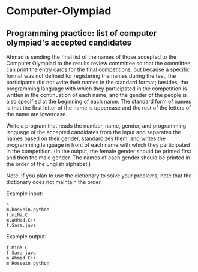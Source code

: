 # Computer-Olympiad
## Programming practice: list of computer olympiad's accepted candidates

Ahmad is sending the final list of the names of those accepted to the Computer Olympiad to the results review committee so that the committee can print the entry cards for the final competitions, but because a specific format was not defined for registering the names during the test, the participants did not write their names in the standard format; besides, the programming language with which they participated in the competition is written in the continuation of each name, and the gender of the people is also specified at the beginning of each name. The standard form of names is that the first letter of the name is uppercase and the rest of the letters of the name are lowercase. 

Write a program that reads the number, name, gender, and programming language of the accepted candidates from the input and separates the names based on their gender, standardizes them, and writes the programming language in front of each name with which they participated in the competition. (In the output, the female gender should be printed first and then the male gender. The names of each gender should be printed in the order of the English alphabet.)

Note: If you plan to use the dictionary to solve your problems, note that the dictionary does not maintain the order.

Example input:
```
4  
m.hosSein.python  
f.miNa.C  
m.aHMad.C++  
f.Sara.java
```
Example output:
```
f Mina C  
f Sara java  
m Ahmad C++  
m Hossein python
```
